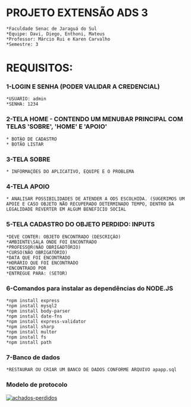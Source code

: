 # PROJETO EXTENSÃO ADS 3

	*Faculdade Senac de Jaraguá do Sul
	*Equipe: Davi, Diego, Enthoni, Mateus
	*Professor: Márcio Rui e Karen Carvalho
	*Semestre: 3

# REQUISITOS:

### 1-LOGIN E SENHA (PODER VALIDAR A CREDENCIAL)
	*USUARIO: admin
 	*SENHA: 1234
### 2-TELA HOME - CONTENDO UM MENUBAR PRINCIPAL COM TELAS 'SOBRE', 'HOME' E 'APOIO'
	* BOTÃO DE CADASTRO
	* BOTÃO LISTAR
### 3-TELA SOBRE
	* INFORMAÇÕES DO APLICATIVO, EQUIPE E O PROBLEMA
### 4-TELA APOIO
	* ANALISAR POSSIBILIDADES DE ATENDER A ODS ESCOLHIDA. (SUGERIMOS UM APOIE E CASO OBJETO NÃO RECUPERADO DETERMINADO TEMPO, DENTRO DA LEGALIDADE REVERTER EM ALGUM BENEFICIO SOCIAL

### 5-TELA CADASTRO DO OBJETO PERDIDO: INPUTS
	*DEVE CONTER: OBJETO ENCONTRADO (DESCRIÇÃO)
	*AMBIENTE\SALA ONDE FOI ENCONTRADO
	*PROFESSOR(NÃO OBRIGADTÓRIO)
	*CURSO(NÃO OBRIGATÓRIO)
	*DATA QUE FOI ENCONTRADO
	*HORÁRIO QUE FOI ENCONTRADO
	*ENCONTRADO POR
	*ENTREGUE PARA: (SETOR)

 ### 6-Comandos para instalar as dependências do NODE.JS
	*npm install express
 	*npm install mysql2
  	*npm install body-parser 
   	*npm install date-fns
	*npm install express-validator
	*npm install sharp
	*npm install multer
 	*npm install fs
  	*npm install path
   
   ### 7-Banco de dados
   	*RESTAURAR OU CRIAR UM BANCO DE DADOS CONFORME ARQUIVO apapp.sql

 ### Modelo de protocolo
<a href="https://ibb.co/DMnm4WW"><img src="https://i.ibb.co/hdvrs99/achados-perdidos.jpg" alt="achados-perdidos" border="0" /></a>
